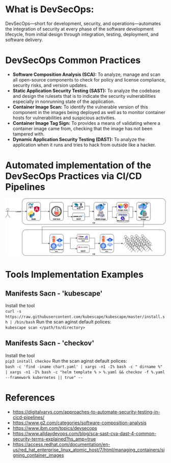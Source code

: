# What is DevSecOps: 
DevSecOps—short for development, security, and operations—automates the integration of security at every phase of the software development lifecycle, from initial design through integration, testing, deployment, and software delivery.

# DevSecOps Common Practices
- **Software Composition Analysis (SCA):** To analyze, manage and scan all open-source components to check for policy and license compliance, security risks, and version updates. 
- **Static Application Security Testing (SAST):** To analyze the codebase and design the rulesets that is to indicate the security vulnerabilities especially in nonrunning state of the application.
- **Container Image Scan:** To identify the vulnerable version of this component in the images being deployed as well as to monitor container hosts for vulnerabilities and suspicious activities.
- **Container Image Tag Sign:** To provides a means of validating where a container image came from, checking that the image has not been tampered with.
- **Dynamic Application Security Testing (DAST):** To analyze the application when it runs and tries to hack from outside like a hacker. 

# Automated implementation of the DevSecOps Practices via CI/CD Pipelines
![alt text](https://github.com/saloyiana/DevSecOps-CI-CD-Pipelines/blob/main/devsecops-cicd-flow.png)   

# Tools Implementation Examples
## Manifests Sacn - 'kubescape'
Install the tool   
`curl -s https://raw.githubusercontent.com/kubescape/kubescape/master/install.sh | /bin/bash`
Run the scan aginst default polices:   
`kubescape scan </path/to/directory>`
## Manifests Sacn - 'checkov'
Install the tool   
`pip3 install checkov`
Run the scan aginst default polices:   
`bash -c 'find -iname chart.yaml' | xargs -n1 -I% bash -c " dirname %" | xargs -n1 -I% bash -c "helm template % > %.yaml && checkov -f %.yaml --framework kubernetes || true" --`
# References
- https://digitalvarys.com/approaches-to-automate-security-testing-in-cicd-pipelines/   
- https://www.g2.com/categories/software-composition-analysis   
- https://www.ibm.com/topics/devsecops   
- https://www.alldaydevops.com/blog/sca-sast-cva-dast-4-common-security-terms-explained?hs_amp=true   
- https://access.redhat.com/documentation/en-us/red_hat_enterprise_linux_atomic_host/7/html/managing_containers/signing_container_images   
